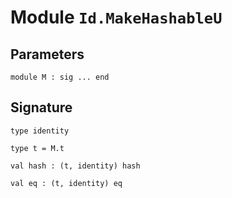 # Module `Id.MakeHashableU`
## Parameters
```
module M : sig ... end
```
## Signature
```
type identity
```
```
type t = M.t
```
```
val hash : (t, identity) hash
```
```
val eq : (t, identity) eq
```